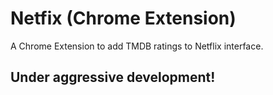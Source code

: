 # Netfix (Chrome Extension)

A Chrome Extension to add TMDB ratings to Netflix interface.

## Under aggressive development!
